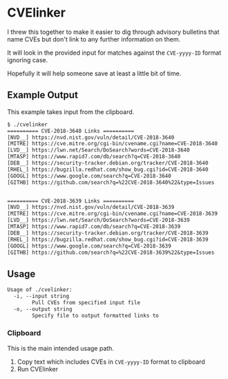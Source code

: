 # CVElinker

I threw this together to make it easier to dig through advisory bulletins that name CVEs but don't link to any further information on them.

It will look in the provided input for matches against the `CVE-yyyy-ID` format ignoring case.

Hopefully it will help someone save at least a little bit of time.

## Example Output

This example takes input from the clipboard.

``` txt
$ ./cvelinker
========== CVE-2018-3640 Links ==========
[NVD__] https://nvd.nist.gov/vuln/detail/CVE-2018-3640
[MITRE] https://cve.mitre.org/cgi-bin/cvename.cgi?name=CVE-2018-3640
[LVD__] https://lwn.net/Search/DoSearch?words=CVE-2018-3640
[MTASP] https://www.rapid7.com/db/search?q=CVE-2018-3640
[DEB__] https://security-tracker.debian.org/tracker/CVE-2018-3640
[RHEL_] https://bugzilla.redhat.com/show_bug.cgi?id=CVE-2018-3640
[GOOGL] https://www.google.com/search?q=CVE-2018-3640
[GITHB] https://github.com/search?q=%22CVE-2018-3640%22&type=Issues


========== CVE-2018-3639 Links ==========
[NVD__] https://nvd.nist.gov/vuln/detail/CVE-2018-3639
[MITRE] https://cve.mitre.org/cgi-bin/cvename.cgi?name=CVE-2018-3639
[LVD__] https://lwn.net/Search/DoSearch?words=CVE-2018-3639
[MTASP] https://www.rapid7.com/db/search?q=CVE-2018-3639
[DEB__] https://security-tracker.debian.org/tracker/CVE-2018-3639
[RHEL_] https://bugzilla.redhat.com/show_bug.cgi?id=CVE-2018-3639
[GOOGL] https://www.google.com/search?q=CVE-2018-3639
[GITHB] https://github.com/search?q=%22CVE-2018-3639%22&type=Issues
```

## Usage

``` txt
Usage of ./cvelinker:
  -i, --input string
    	Pull CVEs from specified input file
  -o, --output string
    	Specify file to output formatted links to
```

### Clipboard

This is the main intended usage path.

1. Copy text which includes CVEs in `CVE-yyyy-ID` format to clipboard
1. Run CVElinker
